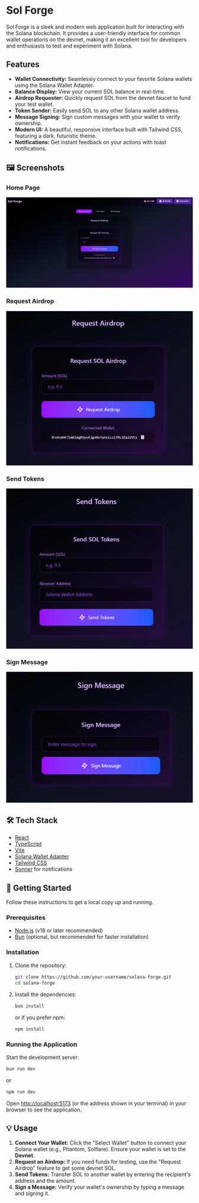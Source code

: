 # Sol Forge

Sol Forge is a sleek and modern web application built for interacting with the Solana blockchain. It provides a user-friendly interface for common wallet operations on the devnet, making it an excellent tool for developers and enthusiasts to test and experiment with Solana.

## Features

- **Wallet Connectivity:** Seamlessly connect to your favorite Solana wallets using the Solana Wallet Adapter.
- **Balance Display:** View your current SOL balance in real-time.
- **Airdrop Requester:** Quickly request SOL from the devnet faucet to fund your test wallet.
- **Token Sender:** Easily send SOL to any other Solana wallet address.
- **Message Signing:** Sign custom messages with your wallet to verify ownership.
- **Modern UI:** A beautiful, responsive interface built with Tailwind CSS, featuring a dark, futuristic theme.
- **Notifications:** Get instant feedback on your actions with toast notifications.


## 🖼️ Screenshots

### Home Page
![Home Page](public/img/1.png)

### Request Airdrop
![Request Airdrop](public/img/2.png)

### Send Tokens
![Send Tokens](public/img/3.png)

### Sign Message
![Sign Message](public/img/4.png)



## 🛠️ Tech Stack

- [React](https://reactjs.org/)
- [TypeScript](https://www.typescriptlang.org/)
- [Vite](https://vitejs.dev/)
- [Solana Wallet Adapter](https://github.com/solana-labs/wallet-adapter)
- [Tailwind CSS](https://tailwindcss.com/)
- [Sonner](https://sonner.emilkowal.ski/) for notifications

## 🚀 Getting Started

Follow these instructions to get a local copy up and running.

### Prerequisites

- [Node.js](https://nodejs.org/en/) (v18 or later recommended)
- [Bun](https://bun.sh/) (optional, but recommended for faster installation)

### Installation

1.  Clone the repository:
    ```sh
    git clone https://github.com/your-username/solana-forge.git
    cd solana-forge
    ```

2.  Install the dependencies:
    ```sh
    bun install
    ```
    or if you prefer npm:
    ```sh
    npm install
    ```

### Running the Application

Start the development server:

```sh
bun run dev
```
or
```sh
npm run dev
```

Open [http://localhost:5173](http://localhost:5173) (or the address shown in your terminal) in your browser to see the application.

## 💡 Usage

1.  **Connect Your Wallet:** Click the "Select Wallet" button to connect your Solana wallet (e.g., Phantom, Solflare). Ensure your wallet is set to the **Devnet**.
2.  **Request an Airdrop:** If you need funds for testing, use the "Request Airdrop" feature to get some devnet SOL.
3.  **Send Tokens:** Transfer SOL to another wallet by entering the recipient's address and the amount.
4.  **Sign a Message:** Verify your wallet's ownership by typing a message and signing it.

